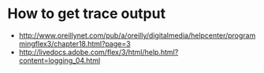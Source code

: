 # How to get trace output

  * http://www.oreillynet.com/pub/a/oreilly/digitalmedia/helpcenter/programmingflex3/chapter18.html?page=3
  * http://livedocs.adobe.com/flex/3/html/help.html?content=logging_04.html